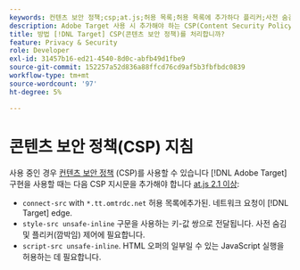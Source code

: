 ```yaml
---
keywords: 컨텐츠 보안 정책;csp;at.js;허용 목록;허용 목록에 추가하다 플리커;사전 숨김;사전 숨김;사전 숨김;사전 숨김
description: Adobe Target 사용 시 추가해야 하는 CSP(Content Security Policy) 지시문에 대해 알아봅니다.
title: 방법 [!DNL Target] CSP(콘텐츠 보안 정책)를 처리합니까?
feature: Privacy & Security
role: Developer
exl-id: 31457b16-ed21-4540-8d0c-abfb49d1fbe9
source-git-commit: 152257a52d836a88ffcd76cd9af5b3fbfbdc0839
workflow-type: tm+mt
source-wordcount: '97'
ht-degree: 5%

---
```


# 콘텐츠 보안 정책(CSP) 지침

사용 중인 경우 [컨텐츠 보안 정책](https://en.wikipedia.org/wiki/Content_Security_Policy) (CSP)를 사용할 수 있습니다 [!DNL Adobe Target] 구현을 사용할 때는 다음 CSP 지시문을 추가해야 합니다 [at.js 2.1 이상](/help/main/c-implementing-target/c-implementing-target-for-client-side-web/target-atjs-versions.md):

* `connect-src` with `*.tt.omtrdc.net` 허용 목록에추가된. 네트워크 요청이 [!DNL Target] edge.
* `style-src unsafe-inline` 구문을 사용하는 키-값 쌍으로 전달됩니다. 사전 숨김 및 플리커(깜박임) 제어에 필요합니다.
* `script-src unsafe-inline`.  HTML 오퍼의 일부일 수 있는 JavaScript 실행을 허용하는 데 필요합니다.
